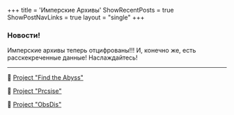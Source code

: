 +++
title = 'Имперские Архивы'
ShowRecentPosts = true
ShowPostNavLinks = true
layout = "single"
+++

### Новости!
Имперские архивы теперь отцифрованы!!! И, конечно же, есть расскекреченные данные! Наслаждайтесь!

---

📄 [Project "Find the Abyss"](project-Find-the-Abyss)

📄 [Project "Prcsise"](project-Pracsise)

📄 [Project "ObsDis"](Observers-disease)